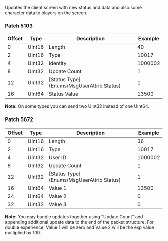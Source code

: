 Updates the client screen with new status and data and also some character data to players on the screen.

### Patch 5103

| Offset | Type | Description | Example |
| -------- | -------- | -------- | -------- |
| 0 | UInt16 | Length | 40 |
| 2 | UInt16 | Type | 10017 |
| 4 | UInt32 | Identity | 1000002 |
| 8 | UInt32 | Update Count | 1 |
| 12 | UInt32 | [Status Type](Enums/MsgUserAttrib Status) | 1 |
| 16 | UInt64 | Status Value | 13500 |

**Note:** On some types you can send two UInt32 instead of one UInt64.

### Patch 5672

| Offset | Type | Description | Example |
| -------- | -------- | -------- | -------- |
| 0 | UInt16 | Length | 36 |
| 2 | UInt16 | Type | 10017 |
| 4 | UInt32 | User ID | 1000002 |
| 8 | UInt32 | Update Count | 1 |
| 12 | UInt32 | [Status Type](Enums/MsgUserAttrib Status) | 1 |
| 16 | UInt64 | Value 1 | 13500 |
| 24 | UInt64 | Value 2 | 0 |
| 32 | UInt32 | Value 3 | 0 |

**Note:** You may bundle updates together using "Update Count" and appending additional update data to the end of the packet structure. For double experience, Value 1 will be zero and Value 2 will be the exp value multiplied by 100.

